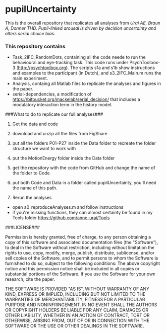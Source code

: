 # pupilUncertainty #

This is the overall repository that replicates all analyses from
_Urai AE, Braun A, Donner THD. Pupil-linked arousal is driven by decision uncertainty and alters serial choice bias._

### This repository contains ###
- Task_2IFC_RandomDots, containing all the code neede to run the behavioural and eye-tracking task. This code runs under PsychToolbox-3 (http://psychtoolbox.org). The scripts s1a and s1b show instructions and examples to the participant (in Dutch), and s3_2IFC_Main.m runs the main experiment.
- Analysis, containg all Matlab files to replicate the analyses and figures in the paper. 
- serial-dependencies, a modification of https://bitbucket.org/mackelab/serial_decision/ that includes a modulatory interaction term in the history model. 

###What to do to replicate our full analyses###

1. Get the data and code
  1. download and unzip all the files from FigShare
  2. put all the folders P01-P27 inside the Data folder to recreate the folder structure we want to work with
  3. put the MotionEnergy folder inside the Data folder
  4. get the repository with the code from GitHub and change the name of the folder to Code
  5. put both Code and Data in a folder called pupilUncertainty, you'll need the name of this path.

2. Rerun the analyses
  * open a0_reproduceAnalyses.m and follow instructions
  * if you're missing functions, they can almost certainty be found in my Tools folder https://github.com/anne-urai/Tools

###LICENSE###

Permission is hereby granted, free of charge, to any person obtaining a copy of this software and associated documentation files (the "Software"), to deal in the Software without restriction, including without limitation the rights to use, copy, modify, merge, publish, distribute, sublicense, and/or sell copies of the Software, and to permit persons to whom the Software is furnished to do so, subject to the following conditions:
The above copyright notice and this permission notice shall be included in all copies or substantial portions of the Software.
If you use the Software for your own research, cite the paper.

THE SOFTWARE IS PROVIDED "AS IS", WITHOUT WARRANTY OF ANY KIND, EXPRESS OR IMPLIED, INCLUDING BUT NOT LIMITED TO THE WARRANTIES OF MERCHANTABILITY, FITNESS FOR A PARTICULAR PURPOSE AND NONINFRINGEMENT. IN NO EVENT SHALL THE AUTHORS OR COPYRIGHT HOLDERS BE LIABLE FOR ANY CLAIM, DAMAGES OR OTHER LIABILITY, WHETHER IN AN ACTION OF CONTRACT, TORT OR OTHERWISE, ARISING FROM, OUT OF OR IN CONNECTION WITH THE SOFTWARE OR THE USE OR OTHER DEALINGS IN THE SOFTWARE.
